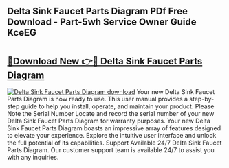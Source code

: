 ## Delta Sink Faucet Parts Diagram PDf Free Download - Part-5wh Service Owner Guide KceEG

# <h2><a href="http://dftb15o.blite.top/?on=Delta+Sink+Faucet+Parts+Diagram">🔗Download New 👉🔴 Delta Sink Faucet Parts Diagram</a></h2>

[![Delta Sink Faucet Parts Diagram download](https://i.imgur.com/lujVjoI.png)](http://dftb15o.blite.top/?on=Delta+Sink+Faucet+Parts+Diagram)
Your new Delta Sink Faucet Parts Diagram is now ready to use. This user manual provides a step-by-step guide to help you install, operate, and maintain your product. Please Note the Serial Number Locate and record the serial number of your new Delta Sink Faucet Parts Diagram for warranty purposes. Your new Delta Sink Faucet Parts Diagram boasts an impressive array of features designed to elevate your experience. Explore the intuitive user interface and unlock the full potential of its capabilities. Support Available 24/7 Delta Sink Faucet Parts Diagram. Our customer support team is available 24/7 to assist you with any inquiries.

